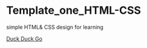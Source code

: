 # Template_one_HTML-CSS
simple HTML&amp; CSS design for learning


[Duck Duck Go](https://mosta1489.github.io/Template_one_HTML-CSS/)
